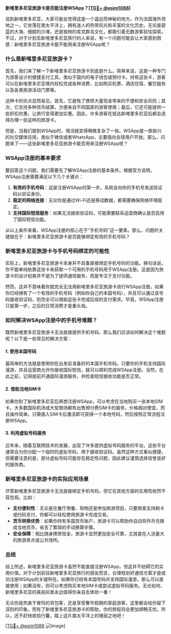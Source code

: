 **新喀里多尼亚旅游卡是否能注册WSApp？[[TG💪+ @esim1088](https://t.me/s/esim1088)]**

说到新喀里多尼亚，大家可能会觉得这是一个遥远而神秘的地方。作为法国海外领地之一，它坐落在南太平洋上，拥有迷人的热带风光和丰富的文化历史。无论是碧蓝的大海、细腻的沙滩，还是独特的库克群岛文化，都吸引着无数游客前往探索。不过，对于计划去新喀里多尼亚旅行的人来说，有一个问题可能会让大家感到困惑：新喀里多尼亚旅游卡能不能用来注册WSApp呢？

### 什么是新喀里多尼亚旅游卡？

首先，我们来了解一下新喀里多尼亚旅游卡到底是什么。简单来说，这是一种专门为游客设计的便捷支付工具，类似于国内的电子钱包或预付卡。持有这张卡，游客可以在新喀里多尼亚境内轻松完成各种消费，比如购买机票、酒店住宿、餐饮服务以及各类旅游活动门票等。

这种卡的优点显而易见。首先，它避免了携带大量现金带来的不便和安全风险；其次，它支持多种货币结算，方便来自不同国家的游客使用；最后，它还可能提供一些折扣优惠，让旅行变得更加实惠。因此，许多游客在抵达新喀里多尼亚后都会选择办理一张这样的旅游卡。

但是，当我们提到WSApp时，情况就变得稍微复杂了一些。WSApp是一款新兴的社交媒体应用，类似于微信或者WhatsApp，主要面向全球用户开放。那么，问题来了——这张新喀里多尼亚旅游卡能否用来注册WSApp呢？

### WSApp注册的基本要求

要回答这个问题，我们需要先了解WSApp注册的基本条件。根据官方说明，WSApp注册需要满足以下几个关键点：

1. **有效的手机号码**：这是注册WSApp的第一步。系统会向你的手机号发送验证码以验证身份。
2. **稳定的网络连接**：无论你是通过Wi-Fi还是移动数据，都需要确保网络环境稳定。
3. **支持国际短信服务**：如果无法接收验证码，可能需要联系运营商确认是否启用了国际短信功能。

从以上条件来看，WSApp注册的核心在于“手机号码”这一要素。那么，问题的关键就在于：新喀里多尼亚旅游卡是否能够绑定有效的手机号码？

### 新喀里多尼亚旅游卡与手机号码绑定的可能性

实际上，新喀里多尼亚旅游卡本身并不具备直接绑定手机号码的功能。换句话说，你不能单纯依靠这张卡来获取一个可用的手机号码用于WSApp注册。这是因为旅游卡的设计初衷并不是为了提供通信服务，而是专注于支付功能。

然而，这并不意味着你就完全无法用新喀里多尼亚旅游卡进行WSApp注册。如果你已经拥有了一个有效的手机号码（例如你自己的本国号码），并且可以通过该号码接收验证码，则完全可以借助这张卡完成后续的支付需求。毕竟，WSApp注册只是第一步，之后的日常消费才是重头戏。

### 如何解决WSApp注册中的手机号难题？

既然新喀里多尼亚旅游卡无法直接提供手机号码，那么我们应该如何解决这个难题呢？以下是一些常见的解决方案：

#### 1. 使用本国号码
最简单的方法就是使用你在出发前准备好的本国手机号码。只要你的手机支持国际漫游，并且运营商允许你接收国际短信，就可以顺利完成WSApp注册。当然，在此之前，记得提前开通国际漫游服务，并检查短信接收功能是否正常。

#### 2. 借助当地SIM卡
如果你到了新喀里多尼亚后再想注册WSApp，可以考虑在当地购买一张本地SIM卡。大多数国际机场或大型商场都有出售预付费SIM卡的服务，价格相对便宜，而且操作简单。只需插入SIM卡后激活即可获得一个本地号码，然后按照正常流程注册WSApp。

#### 3. 利用虚拟号码服务
近年来，随着互联网技术的发展，出现了许多提供虚拟号码服务的平台。这些平台通常会为你分配一个临时的虚拟号码，用于接收验证码。虽然这种方式看似便捷，但需要注意的是，部分虚拟号码可能存在稳定性问题，因此建议谨慎选择信誉良好的服务商。

### 新喀里多尼亚旅游卡的实际应用场景

尽管新喀里多尼亚旅游卡无法直接绑定手机号码，但它在其他方面的实用性依然不容忽视。比如：

- **支付便利性**：无论是在餐厅用餐、购物还是参加旅游项目，只要商家支持刷卡或扫码支付，你都可以轻松使用旅游卡完成交易。
- **货币转换优势**：如果你持有多国货币账户，旅游卡可以帮助你自动将外币兑换成当地货币，省去了繁琐的手动换算步骤。
- **安全保障**：相比随身携带现金，旅游卡显然更加安全可靠，尤其是在人流量大的旅游景点或公共场所。

### 总结

综上所述，新喀里多尼亚旅游卡虽然不能直接注册WSApp，但这并不妨碍它的实用价值。对于计划前往新喀里多尼亚旅行的朋友而言，合理规划好通信方案才是成功注册WSApp的关键所在。如果你已经有本国号码并支持国际漫游，那么可以直接使用；如果没有，则可以考虑购买本地SIM卡或尝试虚拟号码服务。无论如何，新喀里多尼亚的美丽风景永远值得你亲自去体验一番！

无论你是热衷于冒险的背包客，还是享受奢华假期的家庭游客，这里都会给你留下深刻的印象。而有了新喀里多尼亚旅游卡的帮助，你的旅程将会更加顺畅无忧。所以，还不赶快收拾行囊，踏上这片南太平洋上的瑰丽之地吧！

[[TG💪+ @esim1088](https://t.me/s/esim1088) ![Image](https://i.postimg.cc/4NQfJmqS/Snipaste-2025-05-13-00-14-12.png)]